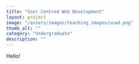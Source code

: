 ```yaml
---
title: "User Centred Web Development"
layout: project
image: "/assets/images/teaching_images/ucwd.png"
thumb_alt: ""
category: "Undergraduate"
description: ""
---
```

Hello!
